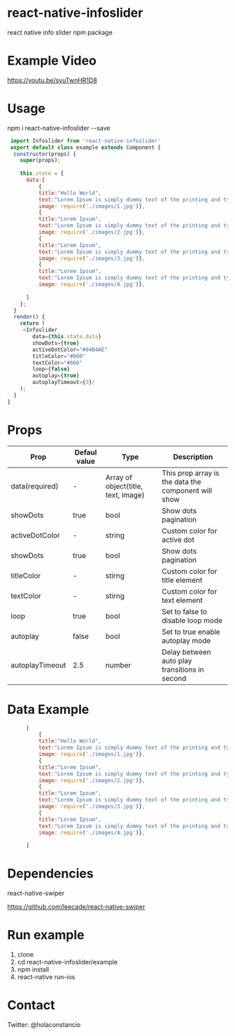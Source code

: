 # react-native-infoslider
react native info slider npm package
# Example Video
https://youtu.be/syuTwnHR1D8
# Usage
npm i react-native-infoslider --save

```javascript
 import Infoslider from 'react-native-infoslider'
 export default class example extends Component {
  constructor(props) {
    super(props);
  
    this.state = {
      data:[
          {
          title:"Hello World", 
          text:"Lorem Ipsum is simply dummy text of the printing and typesetting industry. Lorem Ipsum has been the industrys standard",
          image: require('./images/1.jpg')},
          {
          title:"Lorem Ipsum", 
          text:"Lorem Ipsum is simply dummy text of the printing and typesetting industry. Lorem Ipsum has been the industrys standard",
          image: require('./images/2.jpg')},
          {
          title:"Lorem Ipsum", 
          text:"Lorem Ipsum is simply dummy text of the printing and typesetting industry. Lorem Ipsum has been the industrys standard",
          image: require('./images/3.jpg')},
          {
          title:"Lorem Ipsum", 
          text:"Lorem Ipsum is simply dummy text of the printing and typesetting industry. Lorem Ipsum has been the industrys standard",
          image: require('./images/4.jpg')},
          
      ]
    };
  }
  render() {
    return (
     <Infoslider 
        data={this.state.data} 
        showDots={true} 
        activeDotColor="#04B4AE" 
        titleColor="#000" 
        textColor="#666" 
        loop={false} 
        autoplay={true} 
        autoplayTimeout={3}/
    );
  }
}
 ```
 # Props
 | Prop|Defaul value|Type|Description|
 | ---      | ---       | ---      | ---       |
| data(required)|-|Array of object(title, text, image)|This prop array is the data the component will show|
| showDots|true|bool|Show dots pagination|
| activeDotColor| - |string|Custom color for active dot|
| showDots|true|bool|Show dots pagination|
| titleColor| - |stirng|Custom color for title element|
| textColor| - |stirng|Custom color for text element|
| loop| true |bool|Set to false to disable loop mode|
| autoplay| false |bool|Set to true enable autoplay mode|
| autoplayTimeout| 2.5 |number|Delay between auto play transitions in second|
# Data Example

```js
      [
          {
          title:"Hello World", 
          text:"Lorem Ipsum is simply dummy text of the printing and typesetting industry. Lorem Ipsum has been the industrys standard",
          image: require('./images/1.jpg')},
          {
          title:"Lorem Ipsum", 
          text:"Lorem Ipsum is simply dummy text of the printing and typesetting industry. Lorem Ipsum has been the industrys standard",
          image: require('./images/2.jpg')},
          {
          title:"Lorem Ipsum", 
          text:"Lorem Ipsum is simply dummy text of the printing and typesetting industry. Lorem Ipsum has been the industrys standard",
          image: require('./images/3.jpg')},
          {
          title:"Lorem Ipsum", 
          text:"Lorem Ipsum is simply dummy text of the printing and typesetting industry. Lorem Ipsum has been the industrys standard",
          image: require('./images/4.jpg')},
          
      ]
```
# Dependencies

react-native-swiper

https://github.com/leecade/react-native-swiper

# Run example

1. clone
2. cd react-native-infoslider/example
3. npm install
4. react-native run-ios

# Contact

Twitter: @holaconstancio
